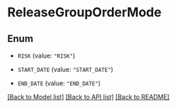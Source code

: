 # ReleaseGroupOrderMode

## Enum


* `RISK` (value: `"RISK"`)

* `START_DATE` (value: `"START_DATE"`)

* `END_DATE` (value: `"END_DATE"`)


[[Back to Model list]](../README.md#documentation-for-models) [[Back to API list]](../README.md#documentation-for-api-endpoints) [[Back to README]](../README.md)


